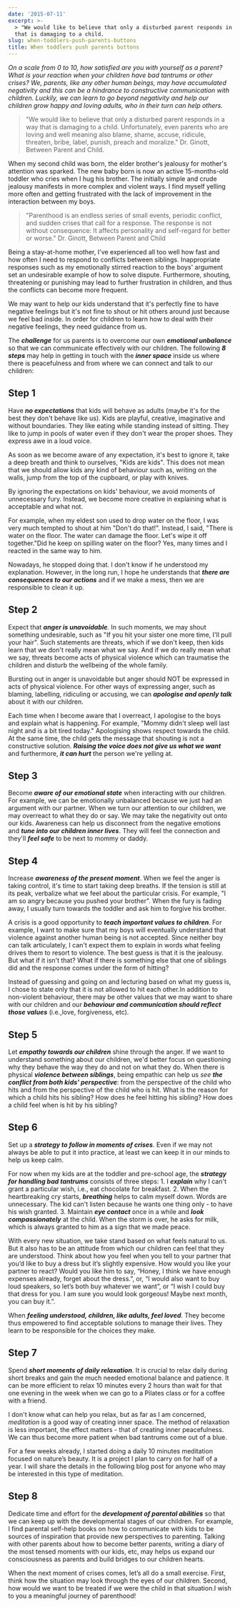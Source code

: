 ```yaml
---
date: '2015-07-11'
excerpt: >-
  > "We would like to believe that only a disturbed parent responds in a way
  that is damaging to a child.
slug: when-toddlers-push-parents-buttons
title: When toddlers push parents buttons
---
```


*On a scale from 0 to 10, how satisfied are you with yourself as a parent? What is your reaction when your children have bad tantrums or other crises? We, parents, like any other human beings, may have accumulated negativity and this can be a hindrance to constructive communication with children. Luckily, we can learn to go beyond negativity and help our children grow happy and loving adults, who in their turn can help others.*

> "We would like to believe that only a disturbed parent responds in a way that is damaging to a child. Unfortunately, even parents who are loving and well meaning also blame, shame, accuse, ridicule, threaten, bribe, label, punish, preach and moralize." Dr. Ginott, Between Parent and Child.

When my second child was born, the elder brother's jealousy for mother's attention was sparked. The new baby born is now an active 15-months-old toddler who cries when I hug his brother. The initially simple and crude jealousy manifests in more complex and violent ways. I find myself yelling more often and getting frustrated with the lack of improvement in the interaction between my boys.

> "Parenthood is an endless series of small events, periodic conflict, and sudden crises that call for a response. The response is not without consequence: It affects personality and self-regard for better or worse." Dr. Ginott, Between Parent and Child

Being a stay-at-home mother, I've experienced all too well how fast and how often I need to respond to conflicts between siblings. Inappropriate responses such as my emotionally stirred reaction to the boys' argument set an undesirable example of how to solve dispute. Furthermore, shouting, threatening or punishing may lead to further frustration in children, and thus the conflicts can become more frequent.

We may want to help our kids understand that it's perfectly fine to have negative feelings but it's not fine to shout or hit others around just because we feel bad inside. In order for children to learn how to deal with their negative feelings, they need guidance from us.

The ***challenge*** for us parents is to overcome our own ***emotional unbalance*** so that we can communicate effectively with our children. The following ***8 steps*** may help in getting in touch with the ***inner space*** inside us where there is peacefulness and from where we can connect and talk to our children:

## Step 1

Have ***no expectations*** that kids will behave as adults (maybe it's for the best they don't behave like us). Kids are playful, creative, imaginative and without boundaries. They like eating while standing instead of sitting. They like to jump in pools of water even if they don't wear the proper shoes. They express awe in a loud voice.

As soon as we become aware of any expectation, it's best to ignore it, take a deep breath and think to ourselves, "Kids are kids". This does not mean that we should allow kids any kind of behaviour such as, writing on the walls, jump from the top of the cupboard, or play with knives.

By ignoring the expectations on kids' behaviour, we avoid moments of unnecessary fury. Instead, we become more creative in explaining what is acceptable and what not.

For example, when my eldest son used to drop water on the floor, I was very much tempted to shout at him "Don't do that!". Instead, I said, "There is water on the floor. The water can damage the floor. Let's wipe it off together."Did he keep on spilling water on the floor? Yes, many times and I reacted in the same way to him.

Nowadays, he stopped doing that. I don't know if he understood my explanation. However, in the long run, I hope he understands that ***there are consequences to our actions*** and if we make a mess, then we are responsible to clean it up.

## Step 2

Expect that ***anger is unavoidable***. In such moments, we may shout something undesirable, such as "If you hit your sister one more time, I'll pull your hair". Such statements are threats, which if we don't keep, then kids learn that we don't really mean what we say. And if we do really mean what we say, threats become acts of physical violence which can traumatise the children and disturb the wellbeing of the whole family.

Bursting out in anger is unavoidable but anger should NOT be expressed in acts of physical violence. For other ways of expressing anger, such as blaming, labelling, ridiculing or accusing, we can ***apologise and openly talk*** about it with our children.

Each time when I become aware that I overreact, I apologise to the boys and explain what is happening. For example, "Mommy didn't sleep well last night and is a bit tired today." Apologising shows respect towards the child. At the same time, the child gets the message that shouting is not a constructive solution. ***Raising the voice does not give us what we want*** and furthermore, ***it can hurt*** the person we're yelling at.

## Step 3

Become ***aware of our emotional state*** when interacting with our children. For example, we can be emotionally unbalanced because we just had an argument with our partner. When we turn our attention to our children, we may overreact to what they do or say. We may take the negativity out onto our kids. Awareness can help us disconnect from the negative emotions and ***tune into our children inner lives***. They will feel the connection and they'll ***feel safe*** to be next to mommy or daddy.

## Step 4

Increase ***awareness of the present moment***. When we feel the anger is taking control, it's time to start taking deep breaths. If the tension is still at its peak, verbalize what we feel about the particular crisis. For example, "I am so angry because you pushed your brother". When the fury is fading away, I usually turn towards the toddler and ask him to forgive his brother.

A crisis is a good opportunity to ***teach important values to children***. For example, I want to make sure that my boys will eventually understand that violence against another human being is not accepted. Since neither boy can talk articulately, I can't expect them to explain in words what feeling drives them to resort to violence. The best guess is that it is the jealousy. But what if it isn't that? What if there is something else that one of siblings did and the response comes under the form of hitting?

Instead of guessing and going on and lecturing based on what my guess is, I chose to state only that it is not allowed to hit each other.In addition to non-violent behaviour, there may be other values that we may want to share with our children and our ***behaviour and communication should reflect those values*** (i.e.,love, forgiveness, etc).

## Step 5

Let ***empathy towards our children*** shine through the anger. If we want to understand something about our children, we'd better focus on questioning why they behave the way they do and not on what they do. When there is physical ***violence between siblings***, being empathic can help us *see **the conflict from both kids' perspective***: from the perspective of the child who hits and from the perspective of the child who is hit. What is the reason for which a child hits his sibling? How does he feel hitting his sibling? How does a child feel when is hit by his sibling?

## Step 6

Set up a ***strategy to follow in moments of crises***. Even if we may not always be able to put it into practice, at least we can keep it in our minds to help us keep calm.

For now when my kids are at the toddler and pre-school age, the ***strategy for handling bad tantrums*** consists of three steps: 1. I ***explain*** why I can't grant a particular wish, i.e., eat chocolate for breakfast. 2. When the heartbreaking cry starts, ***breathing*** helps to calm myself down. Words are unnecessary. The kid can't listen because he wants one thing only - to have his wish granted. 3. Maintain ***eye contact*** once in a while and ***look compassionately*** at the child. When the storm is over, he asks for milk, which is always granted to him as a sign that we made peace.

With every new situation, we take stand based on what feels natural to us. But it also has to be an attitude from which our children can feel that they are understood. Think about how you feel when you tell to your partner that you’d like to buy a dress but it’s slightly expensive. How would you like your partner to react? Would you like him to say, “Honey, I think we have enough expenses already, forget about the dress.”, or, “I would also want to buy loud speakers, so let’s both buy whatever we want”, or “I wish I could buy that dress for you. I am sure you would look gorgeous! Maybe next month, you can buy it.”.

When ***feeling understood, children, like adults, feel loved***. They become thus empowered to find acceptable solutions to manage their lives. They learn to be responsible for the choices they make.

## Step 7

Spend ***short moments of daily relaxation***. It is crucial to relax daily during short breaks and gain the much needed emotional balance and patience. It can be more efficient to relax 10 minutes every 2 hours than wait for that one evening in the week when we can go to a Pilates class or for a coffee with a friend.

I don't know what can help you relax, but as far as I am concerned, *meditation* is a good way of creating inner space. The method of relaxation is less important, the effect matters - that of creating inner peacefulness. We can thus become more patient when bad tantrums come out of a blue.

For a few weeks already, I started doing a daily 10 minutes meditation focused on nature’s beauty. It is a project I plan to carry on for half of a year. I will share the details in the following blog post for anyone who may be interested in this type of meditation.

## Step 8

Dedicate time and effort for the ***development of parental abilities*** so that we can keep up with the developmental stages of our children. For example, I find parental self-help books on how to communicate with kids to be sources of inspiration that provide new perspectives to parenting. Talking with other parents about how to become better parents, writing a diary of the most tensed moments with our kids, etc, may helps us expand our consciousness as parents and build bridges to our children hearts.

When the next moment of crises comes, let’s all do a small exercise. First, think how the situation may look through the eyes of our children. Second, how would we want to be treated if we were the child in that situation.I wish to you a meaningful journey of parenthood!
